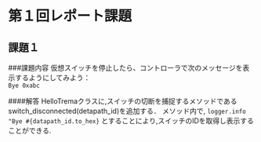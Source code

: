 # 第１回レポート課題

## 課題１

###課題内容
仮想スイッチを停止したら、コントローラで次のメッセージを表示するようにしてみよう：  
`Bye 0xabc`  

####解答
HelloTremaクラスに,スイッチの切断を捕捉するメソッドであるswitch_disconnected(detapath_id)を追加する． 
メソッド内で, `logger.info "Bye #{datapath_id.to_hex}`
とすることにより,スイッチのIDを取得し表示することができる.

